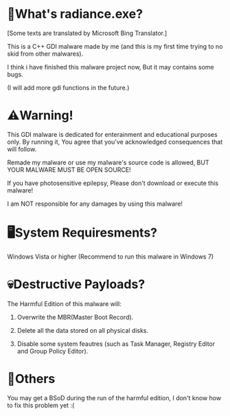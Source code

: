 # 🤔What's radiance.exe?
[Some texts are translated by Microsoft Bing Translator.]

This is a C++ GDI malware made by me (and this is my first time trying to no skid from other malwares).

I think i have finished this malware project now, But it may contains some bugs.

(I will add more gdi functions in the future.)

# ⚠️Warning!
This GDI malware is dedicated for enterainment and educational purposes only. By running it, You agree that you've acknowledged consequences that will follow.

Remade my malware or use my malware's source code is allowed, BUT YOUR MALWARE MUST BE OPEN SOURCE!

If you have photosensitive epilepsy, Please don't download or execute this malware!

I am NOT responsible for any damages by using this malware!

# 🖥️System Requiresments?
Windows Vista or higher (Recommend to run this malware in Windows 7)

# 💀Destructive Payloads?
The Harmful Edition of this malware will:

1. Overwrite the MBR(Master Boot Record).

2. Delete all the data stored on all physical disks.

3. Disable some system feautres (such as Task Manager, Registry Editor and Group Policy Editor).

# 💬Others
You may get a BSoD during the run of the harmful edition, I don't know how to fix this problem yet :(
